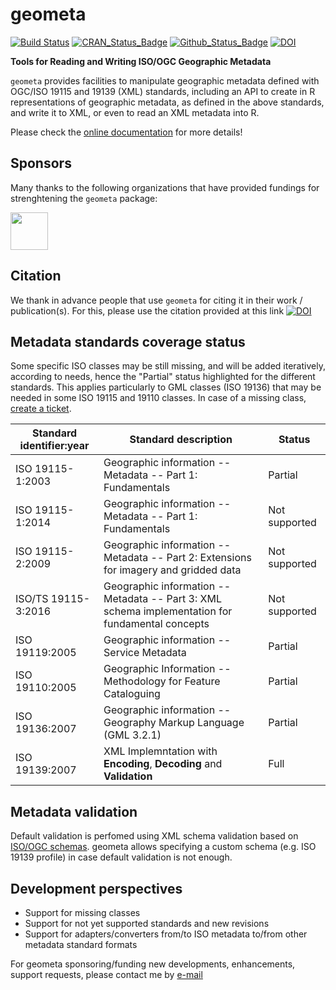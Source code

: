 # geometa

[![Build Status](https://travis-ci.org/eblondel/geometa.svg?branch=master)](https://travis-ci.org/eblondel/geometa)
[![CRAN_Status_Badge](http://www.r-pkg.org/badges/version/geometa)](https://cran.r-project.org/package=geometa)
[![Github_Status_Badge](https://img.shields.io/badge/Github-0.5-blue.svg)](https://github.com/eblondel/geometa)
[![DOI](https://zenodo.org/badge/DOI/10.5281/zenodo.1184892.svg)](https://doi.org/10.5281/zenodo.1184892)

**Tools for Reading and Writing ISO/OGC Geographic Metadata**

``geometa`` provides facilities to manipulate geographic metadata defined with OGC/ISO 19115 and 19139 (XML) standards, including an API to create in R representations of geographic metadata, as defined in the above standards, and write it to XML, or even to read an XML metadata into R.

Please check the [online documentation](https://github.com/eblondel/geometa/wiki) for more details!

## Sponsors

Many thanks to the following organizations that have provided fundings for strenghtening the ``geometa`` package:

<a href="https://www.r-consortium.org"><img src="https://www.r-consortium.org/wp-content/uploads/sites/13/2016/09/RConsortium_Horizontal_Pantone.png" height="60"/></a>

## Citation

We thank in advance people that use ``geometa`` for citing it in their work / publication(s). For this, please use the citation provided at this link [![DOI](https://zenodo.org/badge/DOI/10.5281/zenodo.1184892.svg)](https://doi.org/10.5281/zenodo.1184892)

## Metadata standards coverage status

Some specific ISO classes may be still missing, and will be added iteratively, according to needs, hence the "Partial" status highlighted for the different standards. This applies particularly to GML classes (ISO 19136) that may be needed in some ISO 19115 and 19110 classes. In case of a missing class, [create a ticket](https://github.com/eblondel/geometa/issues/new).

Standard identifier:year|Standard description|Status
------------------------|-------------|------
ISO 19115-1:2003|Geographic information -- Metadata -- Part 1: Fundamentals|Partial
ISO 19115-1:2014|Geographic information -- Metadata -- Part 1: Fundamentals|Not supported
ISO 19115-2:2009|Geographic information -- Metadata -- Part 2: Extensions for imagery and gridded data|Not supported
ISO/TS 19115-3:2016|Geographic information -- Metadata -- Part 3: XML schema implementation for fundamental concepts|Not supported
ISO 19119:2005|Geographic information -- Service Metadata|Partial
ISO 19110:2005|Geographic Information -- Methodology for Feature Cataloguing|Partial
ISO 19136:2007|Geographic information -- Geography Markup Language (GML 3.2.1)|Partial
ISO 19139:2007|XML Implemntation with **Encoding**, **Decoding** and **Validation**|Full

## Metadata validation

Default validation is perfomed using XML schema validation based on [ISO/OGC schemas](http://schemas.opengis.net/iso/19139/20070417/). geometa allows specifying a custom schema (e.g. ISO 19139 profile) in case default validation is not enough.

## Development perspectives

* Support for missing classes
* Support for not yet supported standards and new revisions
* Support for adapters/converters from/to ISO metadata to/from other metadata standard formats

For geometa sponsoring/funding new developments, enhancements, support requests, please contact me by [e-mail](mailto:emmanuel.blondel1@gmail.com)
